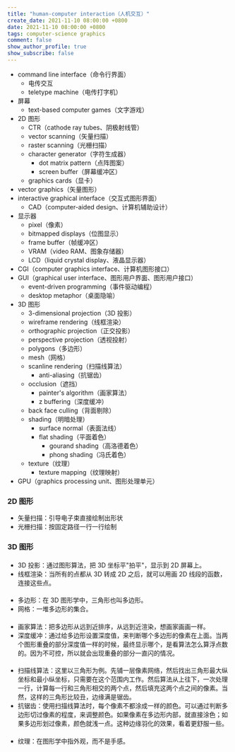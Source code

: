 ```yaml
---
title: "human-computer interaction（人机交互）"
create_date: 2021-11-10 08:00:00 +0800
date: 2021-11-10 08:00:00 +0800
tags: computer-science graphics
comment: false
show_author_profile: true
show_subscribe: false
---
```


- command line interface（命令行界面）
  - 电传交互
  - teletype machine（电传打字机）
- 屏幕
  - text-based computer games（文字游戏）
- 2D 图形
  - CTR（cathode ray tubes、阴极射线管）
  - vector scanning（矢量扫描）
  - raster scanning（光栅扫描）
  - character generator（字符生成器）
    - dot matrix pattern（点阵图案）
    - screen buffer（屏幕缓冲区）
  - graphics cards（显卡）
- vector graphics（矢量图形）
- interactive graphical interface（交互式图形界面）
  - CAD（computer-aided design、计算机辅助设计）
- 显示器
  - pixel（像素）
  - bitmapped displays（位图显示）
  - frame buffer（帧缓冲区）
  - VRAM（video RAM、图象存储器）
  - LCD（liquid crystal display、液晶显示器）
- CGI（computer graphics interface、计算机图形接口）
- GUI（graphical user interface、图形用户界面、图形用户接口）
  - event-driven programming（事件驱动编程）
  - desktop metaphor（桌面隐喻）
- 3D 图形
  - 3-dimensional projection（3D 投影）
  - wireframe rendering（线框渲染）
  - orthographic projection（正交投影）
  - perspective projection（透视投射）
  - polygons（多边形）
  - mesh（网格）
  - scanline rendering（扫描线算法）
    - anti-aliasing（抗锯齿）
  - occlusion（遮挡）
    - painter's algorithm（画家算法）
    - z buffering（深度缓冲）
  - back face culling（背面剔除）
  - shading（明暗处理）
    - surface normal（表面法线）
    - flat shading（平面着色）
      - gourand shading（高洛德着色）
      - phong shading（冯氏着色）
  - texture（纹理）
    - texture mapping（纹理映射）
- GPU（graphics processing unit、图形处理单元）

### 2D 图形

- 矢量扫描：引导电子束直接绘制出形状
- 光栅扫描：按固定路径一行一行绘制

### 3D 图形

####

- 3D 投影：通过图形算法，把 3D 坐标平"拍平"，显示到 2D 屏幕上。
- 线框渲染：当所有的点都从 3D 转成 2D 之后，就可以用画 2D 线段的函数，连接这些点。

####

- 多边形：在 3D 图形学中，三角形也叫多边形。
- 网格：一堆多边形的集合。

####

- 画家算法：把多边形从远到近排序，从远到近渲染，想画家画画一样。
- 深度缓冲：通过给多边形设置深度值，来判断哪个多边形的像素在上面。当两个图形重叠的部分深度值一样的时候，最终显示哪个，是看算法怎么算浮点数的。因为不可控，所以就会出现重叠的部分一直闪的情况。

####

- 扫描线算法：这里以三角形为例。先铺一层像素网络，然后找出三角形最大纵坐标和最小纵坐标，只需要在这个范围内工作。然后算法从上往下，一次处理一行，计算每一行和三角形相交的两个点，然后填充这两个点之间的像素。当然，这样的三角形比较丑，边缘满是锯齿。
- 抗锯齿：使用扫描线算法时，每个像素不都涂成一样的颜色。可以通过判断多边形切过像素的程度，来调整颜色。如果像素在多边形内部，就直接涂色；如果多边形划过像素，颜色就浅一点。这种边缘羽化的效果，看着更舒服一些。

####

- 纹理：在图形学中指外观，而不是手感。
